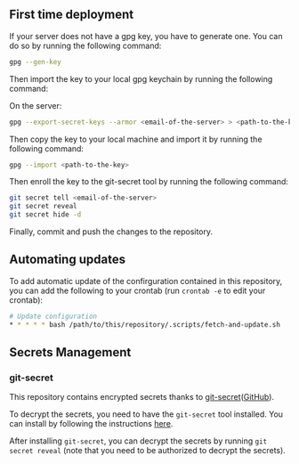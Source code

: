 ## First time deployment

If your server does not have a gpg key, you have to generate one. You can do so by running the following command:

```bash
gpg --gen-key
```

Then import the key to your local gpg keychain by running the following command:

On the server:
```bash
gpg --export-secret-keys --armor <email-of-the-server> > <path-to-the-key>
```

Then copy the key to your local machine and import it by running the following command:
```bash
gpg --import <path-to-the-key>
```

Then enroll the key to the git-secret tool by running the following command:
```bash
git secret tell <email-of-the-server>
git secret reveal
git secret hide -d
```

Finally, commit and push the changes to the repository.

## Automating updates

To add automatic update of the confirguration contained in this repository, you can add the following to your crontab (run `crontab -e` to edit your crontab):

```bash
# Update configuration
* * * * * bash /path/to/this/repository/.scripts/fetch-and-update.sh
```

## Secrets Management

### git-secret
This repository contains encrypted secrets thanks to [git-secret](https://sobolevn.me/git-secret/)([GitHub](https://github.com/sobolevn/git-secret)).

To decrypt the secrets, you need to have the `git-secret` tool installed. You can install by following the instructions [here](https://sobolevn.me/git-secret/installation#installation-process).

After installing `git-secret`, you can decrypt the secrets by running `git secret reveal` (note that you need to be authorized to decrypt the secrets).